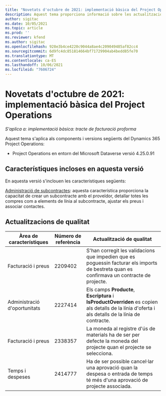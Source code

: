 ```yaml
---
title: "Novetats d'octubre de 2021: implementació bàsica del Project Operations"
description: Aquest tema proporciona informació sobre les actualitzacions de qualitat disponibles a la implementació bàsica de la versió d'octubre de 2021 del Project Operations.
author: sigitac
ms.date: 10/05/2021
ms.topic: article
ms.prod: ''
ms.reviewer: kfend
ms.author: sigitac
ms.openlocfilehash: 928e3b4ce4220c9044a8ae4c209049485af82cc4
ms.sourcegitcommit: 6d9fc4dc851814664bf71729904ab4bedd85fe70
ms.translationtype: MT
ms.contentlocale: ca-ES
ms.lasthandoff: 10/06/2021
ms.locfileid: "7606724"
---
```

# <a name="whats-new-october-2021---project-operations-lite-deployment"></a>Novetats d'octubre de 2021: implementació bàsica del Project Operations

_S'aplica a: implementació bàsica: tracte de facturació proforma_

Aquest tema s'aplica als components i versions següents del Dynamics 365 Project Operations:

  - Project Operations en entorn del Microsoft Dataverse versió 4.25.0.91


## <a name="features-included-in-this-release"></a>Característiques incloses en aquesta versió

En aquesta versió s'inclouen les característiques següents:

[Administració de subcontractes](../subcontracting/managing-subcontracts-overview.md): aquesta característica proporciona la capacitat de crear un subcontracte amb el proveïdor, detallar totes les compres com a elements de línia al subcontracte, ajustar els preus i associar contactes.


## <a name="quality-updates"></a>Actualitzacions de qualitat

| **Àrea de característiques** | **Número de referència** | **Actualització de qualitat** |
| --- | --- | --- |
| Facturació i preus | 2209402 | S'han corregit les validacions que impedien que es poguessin facturar els imports de bestreta quan es confirmava un contracte de projecte. |
|   Administració d'oportunitats | 2227414 | Els camps **Producte**, **Escriptura** i **IsProductOverriden** es copien als detalls de la línia d'oferta i als detalls de la línia de contracte. |
| Facturació i preus | 2338357 | La moneda al registre d'ús de materials ha de ser per defecte la moneda del projecte quan el projecte se selecciona. |
| Temps i despeses | 2414777 | Ha de ser possible cancel·lar una aprovació quan la despesa o entrada de temps té més d'una aprovació de projecte associada. |
